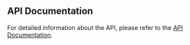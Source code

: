## API Documentation

For detailed information about the API, please refer to the [API Documentation](https://web.postman.co/documentation/36297486-9b41a28f-25d1-47f5-b1fe-ff78523293fe/publish?workspaceId=291207d5-1073-4eda-b783-3fd9231b4116).
